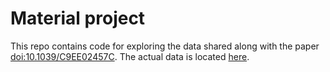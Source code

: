 # Material project

This repo contains code for exploring the data shared along with the paper [doi:10.1039/C9EE02457C](https://dx.doi.org/10.1039/C9EE02457C). The actual data is located [here](https://archive.materialscloud.org/record/2019.0077/v1).



